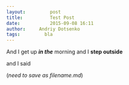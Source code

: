 ```yaml
---
layout:     	post
title:      	Test Post
date:       	2015-09-08 16:11
author:     Andriy Dotsenko
tags:         bla
---
```

And I get up ***in the*** morning and I **step outside**


and I said

(*need to save as filename.md*)